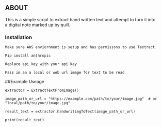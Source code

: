 
## ABOUT
This is a simple script to extract hand written text and attempt to turn it into a digital note marked up by quill.

### Installation
`Make sure AWS enviornment is setup and has permissons to use Textract.`

`Pip install anthropic`

`Replace api key with your api key`

`Pass in an a local or web url image for text to be read`

##Example Useage

`extractor = ExtractTextFromImage()`

`image_path_or_url = "https://example.com/path/to/your/image.jpg"  # or "local/path/to/your/image.jpg"`

`result_text = extractor.handwritingToText(image_path_or_url)`

`print(result_text)`

